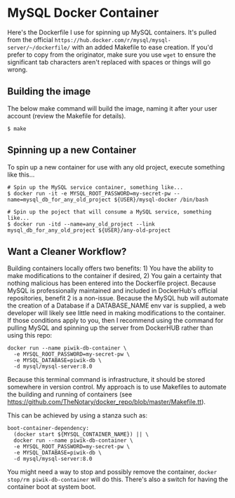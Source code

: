 # MySQL Docker Container

Here's the Dockerfile I use for spinning up MySQL containers.  It's pulled from the official `https://hub.docker.com/r/mysql/mysql-server/~/dockerfile/` with an added Makefile to ease creation.  If you'd prefer to copy from the originator, make sure you use `wget` to ensure the significant tab characters aren't replaced with spaces or things will go wrong.  

## Building the image

The below make command will build the image, naming it after your user account (review the Makefile for details).  

```
$ make
```

## Spinning up a new Container
To spin up a new container for use with any old project, execute something like this...

```
# Spin up the MySQL service container, something like...
$ docker run -it -e MYSQL_ROOT_PASSWORD=my-secret-pw --name=mysql_db_for_any_old_project ${USER}/mysql-docker /bin/bash

# Spin up the poject that will consume a MySQL service, something like...
$ docker run -itd --name=any_old_project --link mysql_db_for_any_old_project ${USER}/any-old-project
```


## Want a Cleaner Workflow?

Building containers locally offers two benefits: 1) You have the ability to make modifications to the container if desired, 2) You gain a certainty that nothing malicious has been entered into the Dockerfile project.  Because MySQL is professionally maintained and included in DockerHub's official repositories, benefit 2 is a non-issue.  Because the MySQL hub will automate the creation of a Database if a DATABASE_NAME env var is supplied, a web developer will likely see little need in making modifications to the container.  If those conditions apply to you, then I recommend using the command for pulling MySQL and spinning up the server from DockerHUB rather than using this repo:

```
docker run --name piwik-db-container \
  -e MYSQL_ROOT_PASSWORD=my-secret-pw \
  -e MYSQL_DATABASE=piwik-db \
  -d mysql/mysql-server:8.0
```

Because this terminal command is infrastructure, it should be stored somewhere in version control.  My approach is to use Makefiles to automate the building and running of containers (see https://github.com/TheNotary/docker_repo/blob/master/Makefile.tt).  

This can be achieved by using a stanza such as:

```
boot-container-dependency:
  (docker start ${MYSQL_CONTAINER_NAME}) || \
  docker run --name piwik-db-container \
  -e MYSQL_ROOT_PASSWORD=my-secret-pw \
  -e MYSQL_DATABASE=piwik-db \
  -d mysql/mysql-server:8.0
```

You might need a way to stop and possibly remove the container, `docker stop/rm piwik-db-container` will do this.  There's also a switch for having the container boot at system boot.  

